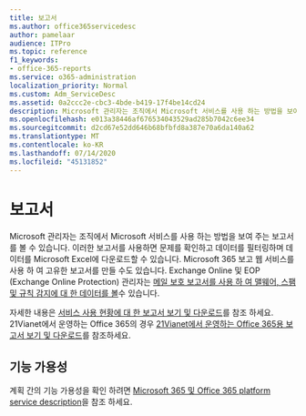 ```yaml
---
title: 보고서
ms.author: office365servicedesc
author: pamelaar
audience: ITPro
ms.topic: reference
f1_keywords:
- office-365-reports
ms.service: o365-administration
localization_priority: Normal
ms.custom: Adm_ServiceDesc
ms.assetid: 0a2ccc2e-cbc3-4bde-b419-17f4be14cd24
description: Microsoft 관리자는 조직에서 Microsoft 서비스를 사용 하는 방법을 보여 주는 보고서를 볼 수 있습니다. 이러한 보고서를 사용하면 문제를 확인하고 데이터를 필터링하며 데이터를 Microsoft Excel에 다운로드할 수 있습니다. Microsoft 365 보고 웹 서비스를 사용 하 여 고유한 보고서를 만들 수도 있습니다. Exchange Online 및 EOP (Exchange Online Protection) 관리자는 메일 보호 보고서를 사용 하 여 맬웨어, 스팸 및 규칙 감지에 대 한 데이터를 볼 수 있습니다.
ms.openlocfilehash: e013a38446af676534043529ad285b7042c6ee34
ms.sourcegitcommit: d2cd67e52dd646b68bfbfd8a387e70a6da140a62
ms.translationtype: MT
ms.contentlocale: ko-KR
ms.lasthandoff: 07/14/2020
ms.locfileid: "45131852"
---
```

# <a name="reports"></a>보고서

Microsoft 관리자는 조직에서 Microsoft 서비스를 사용 하는 방법을 보여 주는 보고서를 볼 수 있습니다. 이러한 보고서를 사용하면 문제를 확인하고 데이터를 필터링하며 데이터를 Microsoft Excel에 다운로드할 수 있습니다. Microsoft 365 보고 웹 서비스를 사용 하 여 고유한 보고서를 만들 수도 있습니다. Exchange Online 및 EOP (Exchange Online Protection) 관리자는 [메일 보호 보고서를 사용 하 여 맬웨어, 스팸 및 규칙 감지에 대 한 데이터를 볼](https://go.microsoft.com/fwlink/p/?LinkId=401102)수 있습니다.
  
자세한 내용은 [서비스 사용 현황에 대 한 보고서 보기 및 다운로드](https://go.microsoft.com/fwlink/p/?LinkID=270182)를 참조 하세요. 21Vianet에서 운영하는 Office 365의 경우 [21Vianet에서 운영하는 Office 365용 보고서 보기 및 다운로드](https://go.microsoft.com/fwlink/?LinkID=733348&amp;clcid=0x409)를 참조하세요.
  
## <a name="feature-availability"></a>기능 가용성

계획 간의 기능 가용성을 확인 하려면 [Microsoft 365 및 Office 365 platform service description](office-365-platform-service-description.md)을 참조 하세요.
  


